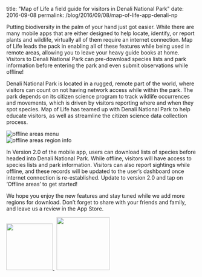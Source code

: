 title: "Map of Life a field guide for visitors in Denali National Park"
date: 2016-09-08
permalink: /blog/2016/09/08/map-of-life-app-denali-np


Putting biodiversity in the palm of your hand just got easier. While there are many mobile apps that are either designed to help locate, identify, or report plants and wildlife, virtually all of them require an internet connection. Map of Life leads the pack in enabling all of these features while being used in remote areas, allowing you to leave your heavy guide books at home. Visitors to Denali National Park can pre-download species lists and park information before entering the park and even submit observations while offline!

Denali National Park is located in a rugged, remote part of the world, where visitors can count on not having network access while within the park. The park depends on its citizen science program to track wildlife occurrences and movements, which is driven by visitors reporting where and when they spot species. Map of Life has teamed up with Denali National Park to help educate visitors, as well as streamline the citizen science data collection process.

<div class="row padded imgWrapper">
    <div class="col-md-6">
    <img class="center-block halfsized" alt="offline areas menu" src="https://mapoflife.github.io/landing/assets/content_static/blog/2016-09-08/android_offline_menu.png" />
    </div>
    <div class="col-md-6">
    <img class="center-block halfsized" alt="offline areas region info" src="https://mapoflife.github.io/landing/assets/content_static/blog/2016-09-08/android_offline_region_info.png" />
    </div>
</div>

In Version 2.0 of the mobile app, users can download lists of species before headed into Denali National Park. While offline, visitors will have access to species lists and park information. Visitors can also report sightings while offline, and these records will be updated to the user’s dashboard once internet connection is re-established. Update to version 2.0 and tap on ‘Offline areas’ to get started!

We hope you enjoy the new features and stay tuned while we add more regions for download. Don’t forget to share with your friends and family, and leave us a review in the App Store.


<div class="row padded">
    <a class="googleplay-button" href="https://play.google.com/store/apps/details?id=org.mol.android">
        <img src="/assets/img/mobile/badge_googleplay.png" width="123">
    </a>
    <a class="ios-appstore-button" href="https://itunes.apple.com/us/app/map-of-life/id983715827?ls=1&mt=8"
       style="margin-left:6px;">
        <img src="/assets/img/mobile/badge_appstore.png" width="140">
    </a>
</div>